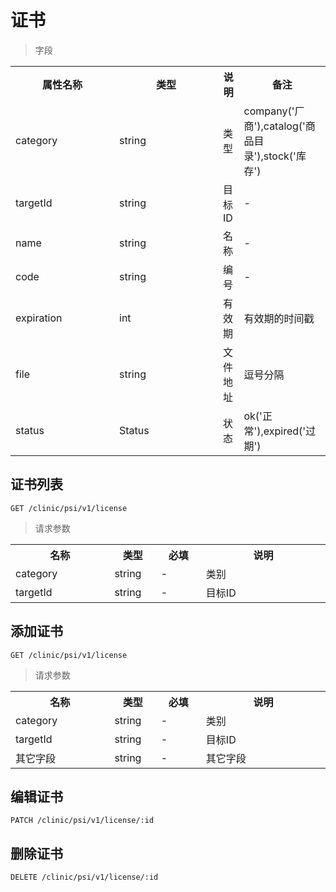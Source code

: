 # 证书

> 字段

<table>
    <tr>
        <th style="width:150px;">属性名称</th>
        <th style="width:150px;">类型</th>
        <th>说明</th>
        <th>备注</th>
    </tr>
    <tr>
        <td>category</td>
        <td>string</td>
        <td>类型</td>
        <td>company('厂商'),catalog('商品目录'),stock('库存')</td>
    </tr>
    <tr>
        <td>targetId</td>
        <td>string</td>
        <td>目标ID</td>
        <td>-</td>
    </tr>
    <tr>
        <td>name</td>
        <td>string</td>
        <td>名称</td>
        <td>-</td>
    </tr>
    <tr>
        <td>code</td>
        <td>string</td>
        <td>编号</td>
        <td>-</td>
    </tr>
    <tr>
        <td>expiration</td>
        <td>int</td>
        <td>有效期</td>
        <td>有效期的时间戳</td>
    </tr>
    <tr>
        <td>file</td>
        <td>string</td>
        <td>文件地址</td>
        <td>逗号分隔</td>
    </tr>
    <tr>
        <td>status</td>
        <td>Status</td>
        <td>状态</td>
        <td>ok('正常'),expired('过期')</td>
    </tr>
</table>

## 证书列表

```
GET /clinic/psi/v1/license
```

>请求参数
<table>
    <tr>
        <th style="width:150px;">名称</th>
        <th style="width:60px;">类型</th>
        <th style="width:60px;">必填</th>
        <th style="width:200px;">说明</th>
    </tr>
    <tr>
        <td>category</td>
        <td>string</td>
        <td>-</td>
        <td>类别</td>
    </tr>
    <tr>
        <td>targetId</td>
        <td>string</td>
        <td>-</td>
        <td>目标ID</td>
    </tr>
</table>

## 添加证书

```
GET /clinic/psi/v1/license
```

>请求参数
<table>
    <tr>
        <th style="width:150px;">名称</th>
        <th style="width:60px;">类型</th>
        <th style="width:60px;">必填</th>
        <th style="width:200px;">说明</th>
    </tr>
    <tr>
        <td>category</td>
        <td>string</td>
        <td>-</td>
        <td>类别</td>
    </tr>
    <tr>
        <td>targetId</td>
        <td>string</td>
        <td>-</td>
        <td>目标ID</td>
    </tr>
    <tr>
        <td>其它字段</td>
        <td>string</td>
        <td>-</td>
        <td>其它字段</td>
    </tr>
</table>

## 编辑证书

```
PATCH /clinic/psi/v1/license/:id
```

## 删除证书

```
DELETE /clinic/psi/v1/license/:id
```
